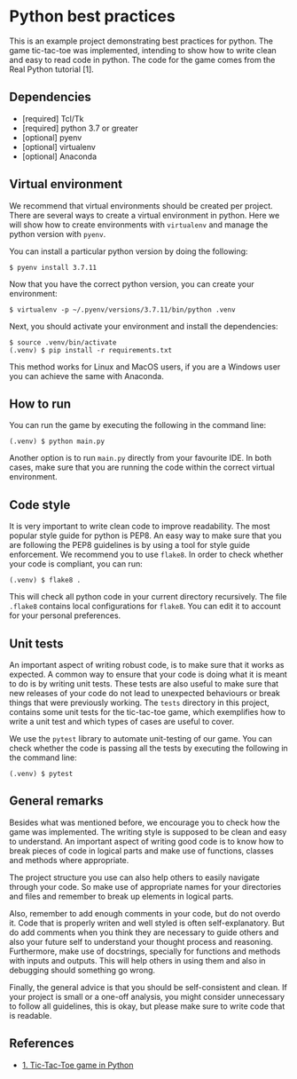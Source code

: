 # Python best practices

This is an example project demonstrating best practices for python. The game 
tic-tac-toe was implemented, intending to show how to write clean and easy to 
read code in python. The code for the game comes from the Real Python 
tutorial [1].

## Dependencies

- [required] Tcl/Tk
- [required] python 3.7 or greater
- [optional] pyenv
- [optional] virtualenv
- [optional] Anaconda

## Virtual environment

We recommend that virtual environments should be created per project. There 
are several ways to create a virtual environment in python. Here we will 
show how to create environments with `virtualenv` and manage the python 
version with `pyenv`.

You can install a particular python version by doing the following:

``` shell
$ pyenv install 3.7.11
```

Now that you have the correct python version, you can create your environment:

``` shell
$ virtualenv -p ~/.pyenv/versions/3.7.11/bin/python .venv
```

Next, you should activate your environment and install the dependencies:

``` shell
$ source .venv/bin/activate
(.venv) $ pip install -r requirements.txt
```

This method works for Linux and MacOS users, if you are a Windows user you 
can achieve the same with Anaconda.

## How to run

You can run the game by executing the following in the command line:

``` shell
(.venv) $ python main.py
```

Another option is to run `main.py` directly from your favourite IDE. In both 
cases, make sure that you are running the code within the correct virtual 
environment.

## Code style

It is very important to write clean code to improve readability. The most 
popular style guide for python is PEP8. An easy way to make sure that you are 
following the PEP8 guidelines is by using a tool for style guide enforcement.
We recommend you to use `flake8`. In order to check whether your code is 
compliant, you can run:

``` shell
(.venv) $ flake8 .
```

This will check all python code in your current directory recursively. The 
file `.flake8` contains local configurations for `flake8`. You can edit it 
to account for your personal preferences.

## Unit tests

An important aspect of writing robust code, is to make sure that it works as 
expected. A common way to ensure that your code is doing what it is meant to do 
is by writing unit tests. These tests are also useful to make sure that new 
releases of your code do not lead to unexpected behaviours or break things 
that were previously working. The `tests` directory in this project, contains 
some unit tests for the tic-tac-toe game, which exemplifies how to write a 
unit test and which types of cases are useful to cover. 

We use the `pytest` library to automate unit-testing of our game. You can check 
whether the code is passing all the tests by executing the following in the 
command line:

``` shell
(.venv) $ pytest
```

## General remarks

Besides what was mentioned before, we encourage you to check how the game 
was implemented. The writing style is supposed to be clean and easy to 
understand. An important aspect of writing good code is to know how to break 
pieces of code in logical parts and make use of functions, classes and 
methods where appropriate.

The project structure you use can also help others to easily navigate through 
your code. So make use of appropriate names for your directories and files 
and remember to break up elements in logical parts.

Also, remember to add enough comments in your code, but do not overdo it.
Code that is properly writen and well styled is often self-explanatory. But 
do add comments when you think they are necessary to guide others and also 
your future self to understand your thought process and reasoning. 
Furthermore, make use of docstrings, specially for functions and methods 
with inputs and outputs. This will help others in using them and also 
in debugging should something go wrong.

Finally, the general advice is that you should be self-consistent and clean. If 
your project is small or a one-off analysis, you might consider unnecessary to 
follow all guidelines, this is okay, but please make sure to write code that 
is readable. 

## References

- [1. Tic-Tac-Toe game in Python](https://realpython.com/tic-tac-toe-python/)
